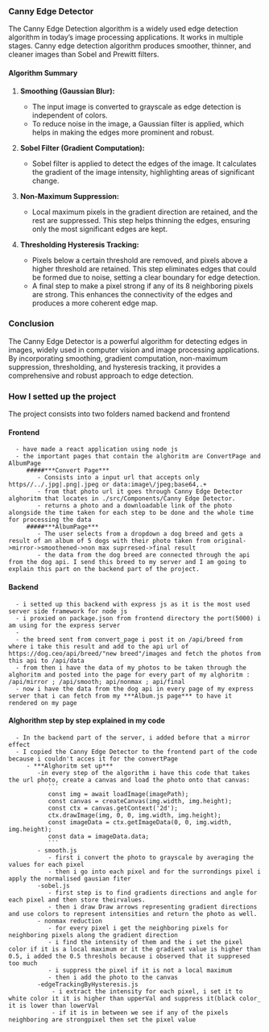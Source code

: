 ### Canny Edge Detector

The Canny Edge Detection algorithm is a widely used edge detection algorithm in today’s image processing applications. It works in multiple stages. Canny edge detection algorithm produces smoother, thinner, and cleaner images than Sobel and Prewitt filters.

#### Algorithm Summary

1. **Smoothing (Gaussian Blur):** 
   - The input image is converted to grayscale as edge detection is independent of colors.
   - To reduce noise in the image, a Gaussian filter is applied, which helps in making the edges more prominent and robust.

2. **Sobel Filter (Gradient Computation):**
   - Sobel filter is applied to detect the edges of the image. It calculates the gradient of the image intensity, highlighting areas of significant change.

3. **Non-Maximum Suppression:**
   - Local maximum pixels in the gradient direction are retained, and the rest are suppressed. This step helps thinning the edges, ensuring only the most significant edges are kept.

4. **Thresholding Hysteresis Tracking:**
   - Pixels below a certain threshold are removed, and pixels above a higher threshold are retained. This step eliminates edges that could be formed due to noise, setting a clear boundary for edge detection.
   - A final step to make a pixel strong if any of its 8 neighboring pixels are strong. This enhances the connectivity of the edges and produces a more coherent edge map.

### Conclusion

The Canny Edge Detector is a powerful algorithm for detecting edges in images, widely used in computer vision and image processing applications. By incorporating smoothing, gradient computation, non-maximum suppression, thresholding, and hysteresis tracking, it provides a comprehensive and robust approach to edge detection.

### How I setted up the project

The project consists into two folders named backend and frontend

   #### **Frontend**
      - have made a react application using node js
      - the important pages that contain the alghoritm are ConvertPage and AlbumPage
         #####***Convert Page***
            - Consists into a input url that accepts only https//../.jpg|.png|.jpeg or data:image\/jpeg;base64,.+
            - from that photo url it goes through Canny Edge Detector alghoritm that locates in ./src/Components/Canny Edge Detector.
            - returns a photo and a downloadable link of the photo alongside the time taken for each step to be done and the whole time for processing the data
         #####***AlbumPage***
            - The user selects from a dropdown a dog breed and gets a result of an album of 5 dogs with their photo taken from original->mirror->smoothened->non max suprresed->final result
            - the data from the dog breed are connected through the api from the dog api. I send this breed to my server and I am going to explain this part on the backend part of the project.

   #### **Backend**
      - i setted up this backend with express js as it is the most used server side framework for node js
      - i proxied on package.json from frontend directory the port(5000) i am using for the express server
      -
      - the breed sent from convert_page i post it on /api/breed from where i take this result and add to the api url of https://dog.ceo/api/breed/"new breed"/images and fetch the photos from this api to /api/data
      - from then i have the data of my photos to be taken through the alghoritm and posted into the page for every part of my alghoritm : /api/mirror ; /api/smooth; api/nonmax ; api/final
      - now i have the data from the dog api in every page of my express server that i can fetch from my ***Album.js page*** to have it rendered on my page

   #### **Alghorithm step by step explained in my code**
      - In the backend part of the server, i added before that a mirror effect 
      - I copied the Canny Edge Detector to the frontend part of the code because i couldn't acces it for the convertPage
         - ***Alghoritm set up***
            -in every step of the algorithm i have this code that takes the url photo, create a canvas and load the photo onto that canvas: 
               ```
               const img = await loadImage(imagePath);
               const canvas = createCanvas(img.width, img.height);
               const ctx = canvas.getContext('2d');
               ctx.drawImage(img, 0, 0, img.width, img.height);
               const imageData = ctx.getImageData(0, 0, img.width, img.height);
               const data = imageData.data;
               ```
            - smooth.js
               - first i convert the photo to grayscale by averaging the values for each pixel
               - then i go into each pixel and for the surrondings pixel i apply the normalised gausian fiter
            -sobel.js
               - first step is to find gradients directions and angle for each pixel and then store theirvalues.
               - then i draw Draw arrows representing gradient directions and use colors to represent intensities and return the photo as well.
            - nonmax reduction
               - for every pixel i get the neighboring pixels for neighboring pixels along the gradient direction
               - i find the intensity of them and the i set the pixel color if it is a local maximum or it the gradient value is higher than 0.5, i added the 0.5 threshols because i observed that it suppresed too much
               - i suppress the pixel if it is not a local maximum
               - then i add the photo to the canvas
            -edgeTrackingByHysteresis.js
                - i extract the intensity for each pixel, i set it to white color it it is higher than upperVal and suppress it(black color_ it is lower than lowerVal
                - if it is in between we see if any of the pixels neighboring are strongpixel then set the pixel value 
               
               
